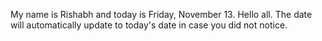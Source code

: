 My name is Rishabh and today is Friday, November 13. Hello all. The date will automatically update to today's date in case you did not notice.
